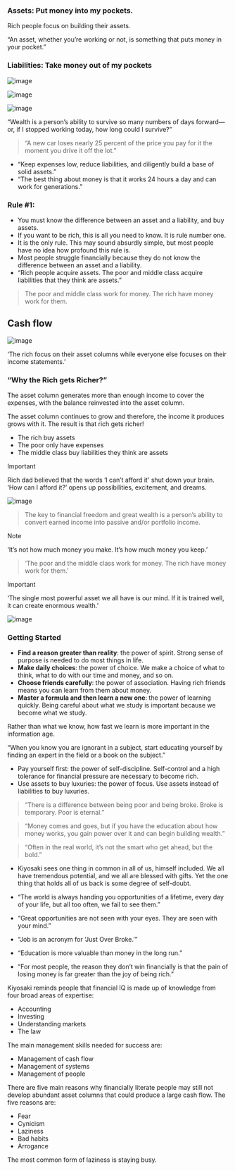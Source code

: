 
### Assets: Put money into my pockets.

Rich people focus on building their assets.

“An asset, whether you’re working or not, is something that puts money in your pocket.”

### Liabilities: Take money out of my pockets

![image](https://github.com/remidinishanth/distributed_systems/assets/19663316/32bdb2f8-16cb-4527-8dbb-24f3e0367d27)

![image](https://github.com/remidinishanth/distributed_systems/assets/19663316/e9ca19db-2b20-4a0b-baa0-50246c8e5979)

![image](https://github.com/remidinishanth/distributed_systems/assets/19663316/625272ad-8882-4d7c-b2ee-806fc77ba599)

“Wealth is a person’s ability to survive so many numbers of days forward—or, if I stopped working today, how long could I survive?”

> “A new car loses nearly 25 percent of the price you pay for it the moment you drive it off the lot.”


* “Keep expenses low, reduce liabilities, and diligently build a base of solid assets.”
* “The best thing about money is that it works 24 hours a day and can work for generations.”


### Rule #1:

* You must know the difference between an asset and a liability, and buy assets.
* If you want to be rich, this is all you need to know. It is rule number one.
* It is the only rule. This may sound absurdly simple, but most people have no idea how profound this rule is.
* Most people struggle financially because they do not know the difference between an asset and a liability.
* “Rich people acquire assets. The poor and middle class acquire liabilities that they think are assets.”

> The poor and middle class work for money. The rich have money work for them.

## Cash flow

![image](https://github.com/remidinishanth/distributed_systems/assets/19663316/c9f6cbdb-7874-4503-8891-050df5a7aebe)

‘The rich focus on their asset columns while everyone else focuses on their income statements.’


### “Why the Rich gets Richer?”

The asset column generates more than enough income to cover the expenses, with the balance reinvested into the asset column. 

The asset column continues to grow and therefore, the income it produces grows with it. The result is that rich gets richer!

* The rich buy assets
* The poor only have expenses
* The middle class buy liabilities they think are assets

> [!IMPORTANT]  
> Rich dad believed that the words ‘I can’t afford it' shut down your brain. ‘How can I afford it?’ opens up possibilities, excitement, and dreams.

![image](https://github.com/remidinishanth/distributed_systems/assets/19663316/d1fbf911-1e01-4401-8af0-43ccb0625111)


> The key to financial freedom and great wealth is a person’s ability to convert earned income into passive and/or portfolio income.

> [!NOTE]
> ‘It’s not how much money you make. It’s how much money you keep.’

> ‘The poor and the middle class work for money. The rich have money work for them.’

> [!IMPORTANT]
> ‘The single most powerful asset we all have is our mind. If it is trained well, it can create enormous wealth.’

![image](https://github.com/remidinishanth/distributed_systems/assets/19663316/f8e7c52c-1ab6-43d7-aeac-c4c2cdd249e0)


### Getting Started

* **Find a reason greater than reality**: the power of spirit. Strong sense of purpose is needed to do most things in life.
* **Make daily choices**: the power of choice. We make a choice of what to think, what to do with our time and money, and so on.
* **Choose friends carefully**: the power of association. Having rich friends means you can learn from them about money.
* **Master a formula and then learn a new one**: the power of learning quickly. Being careful about what we study is important because we become what we study.
  
Rather than what we know, how fast we learn is more important in the information age.

“When you know you are ignorant in a subject, start educating yourself by finding an expert in the field or a book on the subject.”


* Pay yourself first: the power of self-discipline. Self-control and a high tolerance for financial pressure are necessary to become rich.
* Use assets to buy luxuries: the power of focus. Use assets instead of liabilities to buy luxuries.

> “There is a difference between being poor and being broke. Broke is temporary. Poor is eternal.”

> “Money comes and goes, but if you have the education about how money works, you gain power over it and can begin building wealth.”

> “Often in the real world, it’s not the smart who get ahead, but the bold.”

* Kiyosaki sees one thing in common in all of us, himself included. We all have tremendous potential, and we all are blessed with gifts. Yet the one thing that holds all of us back is some degree of self-doubt.

* “The world is always handing you opportunities of a lifetime, every day of your life, but all too often, we fail to see them.”

* “Great opportunities are not seen with your eyes. They are seen with your mind.”

* “Job is an acronym for ‘Just Over Broke.’”

* “Education is more valuable than money in the long run.”

* “For most people, the reason they don’t win financially is that the pain of losing money is far greater than the joy of being rich.”






Kiyosaki reminds people that financial IQ is made up of knowledge from four broad areas of expertise:         
* Accounting
* Investing
* Understanding markets
* The law

The main management skills needed for success are:
* Management of cash flow
* Management of systems
* Management of people

There are five main reasons why financially literate people may still not develop abundant asset columns that could produce a large cash flow. The five reasons are:
* Fear
* Cynicism
* Laziness
* Bad habits
* Arrogance


The most common form of laziness is staying busy.

